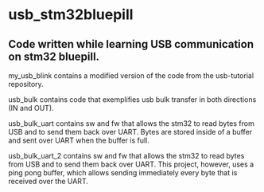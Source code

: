 # usb_stm32bluepill
## Code written while learning USB communication on stm32 bluepill.

my_usb_blink contains a modified version of the code from the usb-tutorial repository.

usb_bulk contains code that exemplifies usb bulk transfer in both directions (IN and OUT).

usb_bulk_uart contains sw and fw that allows the stm32 to read bytes from USB and to send them back over UART. Bytes are stored inside of a buffer and sent over UART when the buffer is full.

usb_bulk_uart_2 contains sw and fw that allows the stm32 to read bytes from USB and to send them back over UART. This project, however, uses a ping pong buffer, which allows sending immediately every byte that is received over the UART.
